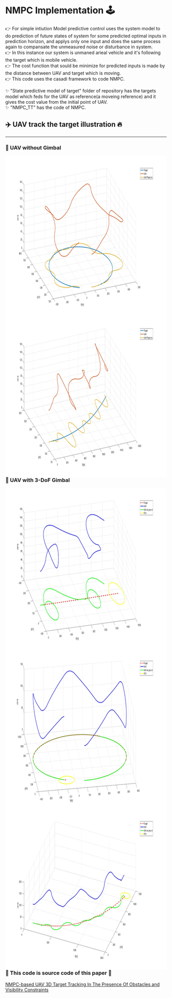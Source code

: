 # NMPC Implementation 🕹️     

👉 For simple intiution Model predictive control uses the system model to do prediction of future states of system for some predicted optimal inputs in prediction horizon, and applys only one input and does the same process again to compansate the unmeasured noise or disturbance in system.      
👉 In this instance our system is unmaned arieal vehicle and it's following the target which is mobile vehicle.       
👉 The cost function that sould be minimize for predicted inputs is made by the distance between UAV and target which is moving.   
👉 This code uses the casadi framework to code NMPC.

✨ "State predictive model of target" folder of repository has the targets model which feds for the UAV as reference(a moveing reference) and it gives the cost value from the initial point of UAV.      
✨ "NMPC_TT" has the code of NMPC.      

## ✈️ UAV track the target illustration 🔥      

------------------------------------------------------------------------------------------------------------------------------------------------------        
### 📌 UAV without Gimbal                
<img align="left" height="500" width="700" src="https://github.com/devsonni/MPC-Implementation/blob/main/gif/TrackWTG1.jpg">            
<img align="right" height="500" width="700" src="https://github.com/devsonni/MPC-Implementation/blob/main/gif/TrackTWG.jpg">     
   
------------------------------------------------------------------------------------------------------------------------------------------------------         
### 📌 UAV with 3-DoF Gimbal                
<img align="left" height="500" width="700" src="https://github.com/devsonni/MPC-Implementation/blob/main/gif/TargetTrack6.jpg">         
<img align="right" height="500" width="700" src="https://github.com/devsonni/MPC-Implementation/blob/main/gif/TargetTrack5.jpg">        
<img align="left" height="500" width="700" src="https://github.com/devsonni/MPC-Implementation/blob/main/gif/TargetTrack3.jpg">                 
     
### 🔗 This code is source code of this paper 📝        
[NMPC-based UAV 3D Target Tracking In The Presence Of Obstacles and Visibility Constraints](https://ieeexplore.ieee.org/document/9476710)
